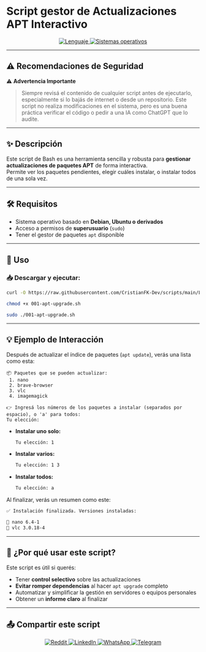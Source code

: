 # Script gestor de Actualizaciones APT Interactivo

<p align="center">
    <a href="https://www.man7.org/linux/man-pages/man1/bash.1.html">
        <img src="https://img.shields.io/badge/Lenguaje-Bash-4EAA25?style=flat&logo=gnubash&labelColor=363D44" alt="Lenguaje">
    </a>
    <a href="https://www.debian.org/">
        <img src="https://img.shields.io/badge/OS-Linux%20%7C%20Debian-blue?style=flat&logoColor=b0c0c0&labelColor=363D44" alt="Sistemas operativos">
    </a>
</p>

---

## ⚠️ Recomendaciones de Seguridad

⚠️ **Advertencia Importante** 
> Siempre revisá el contenido de cualquier script antes de ejecutarlo, especialmente si lo bajás de internet o  desde un repositorio. Este script no realiza modificaciones en el sistema, pero es una buena práctica verificar el código o pedir a una IA como ChatGPT que lo audite.

---

## ✨ Descripción

Este script de Bash es una herramienta sencilla y robusta para **gestionar actualizaciones de paquetes APT** de forma interactiva.  
Permite ver los paquetes pendientes, elegir cuáles instalar, o instalar todos de una sola vez.

---

## 🛠️ Requisitos

- Sistema operativo basado en **Debian, Ubuntu o derivados**
- Acceso a permisos de **superusuario** (`sudo`)
- Tener el gestor de paquetes `apt` disponible

---

## 🚀 Uso

### 📥 Descargar y ejecutar:

   ```bash
   curl -O https://raw.githubusercontent.com/CristianFK-Dev/scripts/main/Linux/001-apt-upgrade.sh

   chmod +x 001-apt-upgrade.sh
   
   sudo ./001-apt-upgrade.sh
   ```

---

## 💡 Ejemplo de Interacción

Después de actualizar el índice de paquetes (`apt update`), verás una lista como esta:

```text
📦 Paquetes que se pueden actualizar:
 1. nano
 2. brave-browser
 3. vlc
 4. imagemagick

👉 Ingresá los números de los paquetes a instalar (separados por espacio), o 'a' para todos:
Tu elección:
```

- **Instalar uno solo:**
  ```bash
  Tu elección: 1
  ```

- **Instalar varios:**
  ```bash
  Tu elección: 1 3
  ```

- **Instalar todos:**
  ```bash
  Tu elección: a
  ```

Al finalizar, verás un resumen como este:

```bash
✅ Instalación finalizada. Versiones instaladas:

🔹 nano 6.4-1
🔹 vlc 3.0.18-4
```

---

## 🧠 ¿Por qué usar este script?

Este script es útil si querés:

- Tener **control selectivo** sobre las actualizaciones
- **Evitar romper dependencias** al hacer `apt upgrade` completo
- Automatizar y simplificar la gestión en servidores o equipos personales
- Obtener un **informe claro** al finalizar

---

## 📤 Compartir este script

<p align="center">
    <a href="https://www.reddit.com/submit?url=https://github.com/CristianFK-Dev/scripts/blob/main/Linux/003-filesystems-disable.sh">
        <img src="https://img.shields.io/badge/Compartir-FF4500?logo=reddit&logoColor=white" alt="Reddit" />
    </a>
    <a href="https://www.linkedin.com/sharing/share-offsite/?url=https://github.com/CristianFK-Dev/scripts/blob/main/Linux/003-filesystems-disable.sh">
        <img src="https://img.shields.io/badge/LinkedIn-Compartir-0077B5?style=flat&logo=linkedin" alt="LinkedIn" />
    </a>
    <a href="https://wa.me/?text=Revisá%20este%20script:%20https://github.com/CristianFK-Dev/scripts/blob/main/Linux/003-filesystems-disable.sh">
        <img src="https://img.shields.io/badge/Compartir-25D366?logo=whatsapp&logoColor=white" alt="WhatsApp" />
    </a>
    <a href="https://t.me/share/url?url=https://github.com/CristianFK-Dev/scripts/blob/main/Linux/003-filesystems-disable.sh">
        <img src="https://img.shields.io/badge/Compartir-0088CC?logo=telegram&logoColor=white" alt="Telegram" />
    </a>
</p>
